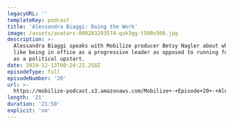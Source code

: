 ```yaml
---
legacyURL: ''
templateKey: podcast
title: 'Alessandra Biaggi: Doing the Work'
image: /assets/avatars-000283203574-quk3gg-t500x500.jpg
description: >-
  Alessandra Biaggi speaks with Mobilize producer Betsy Nagler about what it's
  like being in office as a progressive leader as opposed to running for office
  as a political upstart. 
date: 2019-12-13T00:24:22.258Z
episodeType: full
episodeNumber: '20'
url: >-
  https://mobilize-podcast.s3.amazonaws.com/Mobilize+-+Episode+20+-+Alessandra+Biaggi_+Doing+the+work.mp3
length: '21'
duration: '21:50'
explicit: 'no'
---
```


